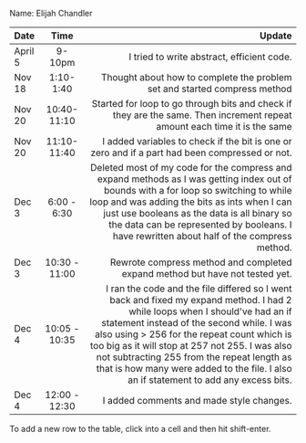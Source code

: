 Name: Elijah Chandler

| Date    |     Time      |                                                                                                                                                                                                                                                                                                                                                                                                              Update |
|:--------|:-------------:|--------------------------------------------------------------------------------------------------------------------------------------------------------------------------------------------------------------------------------------------------------------------------------------------------------------------------------------------------------------------------------------------------------------------:|
| April 5 |    9-10pm     |                                                                                                                                                                                                                                                                                                                                                                          I tried to write abstract, efficient code. |
| Nov 18  |  1:10- 1:40   |                                                                                                                                                                                                                                                                                                                                           Thought about how to complete the problem set and started compress method |
| Nov 20  |  10:40-11:10  |                                                                                                                                                                                                                                                                                           Started for loop to go through bits and check if they are the same. Then increment repeat amount each time it is the same |
| Nov 20  |  11:10-11:40  |                                                                                                                                                                                                                                                                                                                      I added variables to check if the bit is one or zero and if a part had been compressed or not. |
| Dec 3   |  6:00 - 6:30  |                                                                                  Deleted most of my code for the compress and expand methods as I was getting index out of bounds with a for loop so switching to while loop and was adding the bits as ints when I can just use booleans as the data is all binary so the data can be represented by booleans. I have rewritten about half of the compress method. |
| Dec 3   | 10:30 - 11:00 |                                                                                                                                                                                                                                                                                                                                        Rewrote compress method and completed expand method but have not tested yet. |
| Dec 4   | 10:05 - 10:35 | I ran the code and the file differed so I went back and fixed my expand method. I had 2 while loops when I should've had an if statement instead of the second while. I was also using > 256 for the repeat count which is too big as it will stop at 257 not 255. I was also not subtracting 255 from the repeat length as that is how many were added to the file. I also an if statement to add any excess bits. |
| Dec 4   | 12:00 - 12:30 |                                                                                                                                                                                                                                                                                                                                                                            I added comments and made style changes. |


To add a new row to the table, click into a cell and then hit shift-enter.